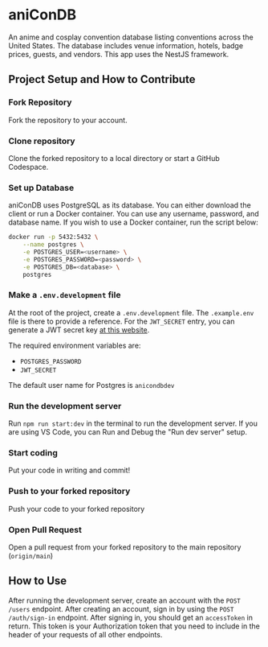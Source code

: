 # aniConDB

An anime and cosplay convention database listing conventions across the United States. The database includes venue information,
hotels, badge prices, guests, and vendors. This app uses the NestJS framework.

## Project Setup and How to Contribute

### Fork Repository
Fork the repository to your account.

### Clone repository
Clone the forked repository to a local directory or start a GitHub Codespace.

### Set up Database
aniConDB uses PostgreSQL as its database. You can either download the client or run a Docker container. You can use any username, password, and database name. If you wish to use a Docker container, run the script below:

```bash
docker run -p 5432:5432 \
    --name postgres \
    -e POSTGRES_USER=<username> \
    -e POSTGRES_PASSWORD=<password> \
    -e POSTGRES_DB=<database> \
    postgres
```

### Make a `.env.development` file
At the root of the project, create a `.env.development` file. The `.example.env` file is there to provide a reference. For the `JWT_SECRET` entry, you can generate a JWT secret key [at this website](https://jwtsecrets.com/).

The required environment variables are:
- `POSTGRES_PASSWORD`
- `JWT_SECRET`

The default user name for Postgres is `anicondbdev`

### Run the development server
Run `npm run start:dev` in the terminal to run the development server. If you are using VS Code, you can Run and Debug the "Run dev server" setup.

### Start coding
Put your code in writing and commit!

### Push to your forked repository
Push your code to your forked repository

### Open Pull Request
Open a pull request from your forked repository to the main repository (`origin/main`)

## How to Use
After running the development server, create an account with the `POST /users` endpoint. After creating an account, sign in by using the `POST /auth/sign-in` endpoint. After signing in, you should get an `accessToken` in return. This token is your Authorization token that you need to include in the header of your requests of all other endpoints.

